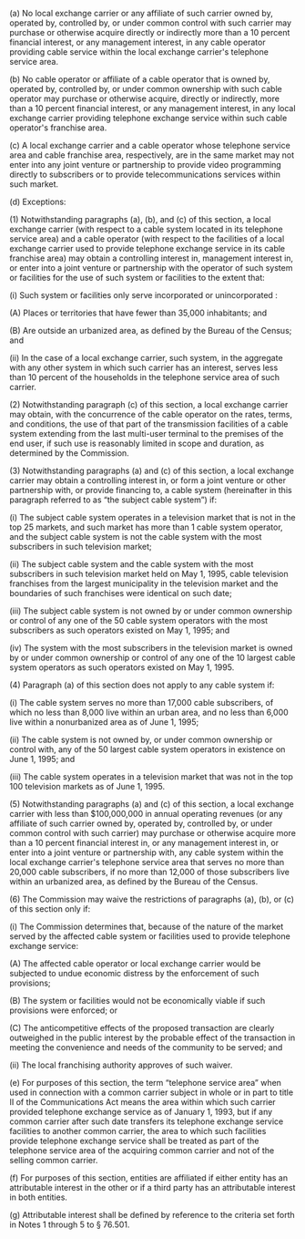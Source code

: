 (a) No local exchange carrier or any affiliate of such carrier owned by, operated by, controlled by, or under common control with such carrier may purchase or otherwise acquire directly or indirectly more than a 10 percent financial interest, or any management interest, in any cable operator providing cable service within the local exchange carrier's telephone service area.
              

(b) No cable operator or affiliate of a cable operator that is owned by, operated by, controlled by, or under common ownership with such cable operator may purchase or otherwise acquire, directly or indirectly, more than a 10 percent financial interest, or any management interest, in any local exchange carrier providing telephone exchange service within such cable operator's franchise area.

(c) A local exchange carrier and a cable operator whose telephone service area and cable franchise area, respectively, are in the same market may not enter into any joint venture or partnership to provide video programming directly to subscribers or to provide telecommunications services within such market.

(d) Exceptions:

(1) Notwithstanding paragraphs (a), (b), and (c) of this section, a local exchange carrier (with respect to a cable system located in its telephone service area) and a cable operator (with respect to the facilities of a local exchange carrier used to provide telephone exchange service in its cable franchise area) may obtain a controlling interest in, management interest in, or enter into a joint venture or partnership with the operator of such system or facilities for the use of such system or facilities to the extent that:

(i) Such system or facilities only serve incorporated or unincorporated :

(A) Places or territories that have fewer than 35,000 inhabitants; and

(B) Are outside an urbanized area, as defined by the Bureau of the Census; and

(ii) In the case of a local exchange carrier, such system, in the aggregate with any other system in which such carrier has an interest, serves less than 10 percent of the households in the telephone service area of such carrier.

(2) Notwithstanding paragraph (c) of this section, a local exchange carrier may obtain, with the concurrence of the cable operator on the rates, terms, and conditions, the use of that part of the transmission facilities of a cable system extending from the last multi-user terminal to the premises of the end user, if such use is reasonably limited in scope and duration, as determined by the Commission.

(3) Notwithstanding paragraphs (a) and (c) of this section, a local exchange carrier may obtain a controlling interest in, or form a joint venture or other partnership with, or provide financing to, a cable system (hereinafter in this paragraph referred to as “the subject cable system”) if:

(i) The subject cable system operates in a television market that is not in the top 25 markets, and such market has more than 1 cable system operator, and the subject cable system is not the cable system with the most subscribers in such television market;

(ii) The subject cable system and the cable system with the most subscribers in such television market held on May 1, 1995, cable television franchises from the largest municipality in the television market and the boundaries of such franchises were identical on such date;

(iii) The subject cable system is not owned by or under common ownership or control of any one of the 50 cable system operators with the most subscribers as such operators existed on May 1, 1995; and

(iv) The system with the most subscribers in the television market is owned by or under common ownership or control of any one of the 10 largest cable system operators as such operators existed on May 1, 1995.

(4) Paragraph (a) of this section does not apply to any cable system if:

(i) The cable system serves no more than 17,000 cable subscribers, of which no less than 8,000 live within an urban area, and no less than 6,000 live within a nonurbanized area as of June 1, 1995;

(ii) The cable system is not owned by, or under common ownership or control with, any of the 50 largest cable system operators in existence on June 1, 1995; and

(iii) The cable system operates in a television market that was not in the top 100 television markets as of June 1, 1995.

(5) Notwithstanding paragraphs (a) and (c) of this section, a local exchange carrier with less than $100,000,000 in annual operating revenues (or any affiliate of such carrier owned by, operated by, controlled by, or under common control with such carrier) may purchase or otherwise acquire more than a 10 percent financial interest in, or any management interest in, or enter into a joint venture or partnership with, any cable system within the local exchange carrier's telephone service area that serves no more than 20,000 cable subscribers, if no more than 12,000 of those subscribers live within an urbanized area, as defined by the Bureau of the Census.

(6) The Commission may waive the restrictions of paragraphs (a), (b), or (c) of this section only if:

(i) The Commission determines that, because of the nature of the market served by the affected cable system or facilities used to provide telephone exchange service:

(A) The affected cable operator or local exchange carrier would be subjected to undue economic distress by the enforcement of such provisions;

(B) The system or facilities would not be economically viable if such provisions were enforced; or

(C) The anticompetitive effects of the proposed transaction are clearly outweighed in the public interest by the probable effect of the transaction in meeting the convenience and needs of the community to be served; and

(ii) The local franchising authority approves of such waiver.

(e) For purposes of this section, the term “telephone service area” when used in connection with a common carrier subject in whole or in part to title II of the Communications Act means the area within which such carrier provided telephone exchange service as of January 1, 1993, but if any common carrier after such date transfers its telephone exchange service facilities to another common carrier, the area to which such facilities provide telephone exchange service shall be treated as part of the telephone service area of the acquiring common carrier and not of the selling common carrier.

(f) For purposes of this section, entities are affiliated if either entity has an attributable interest in the other or if a third party has an attributable interest in both entities.

(g) Attributable interest shall be defined by reference to the criteria set forth in Notes 1 through 5 to § 76.501.

